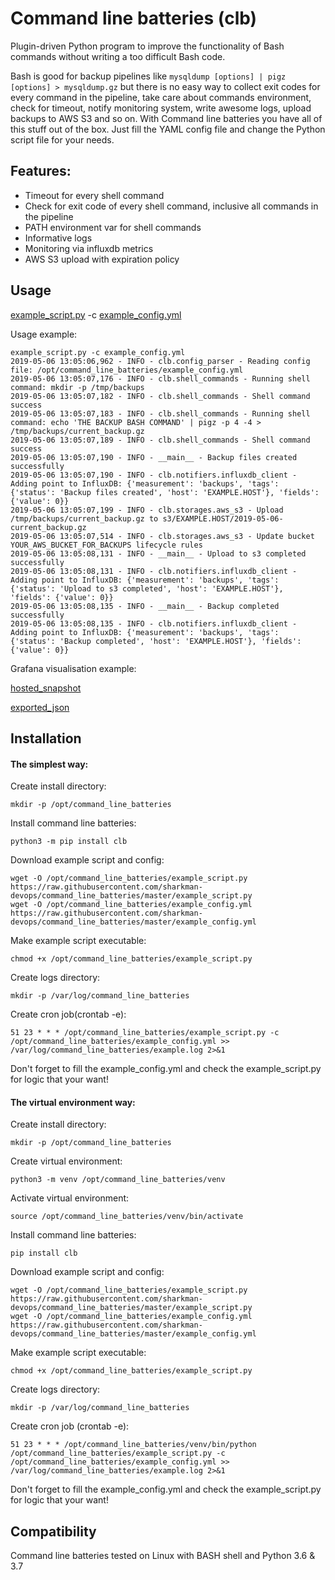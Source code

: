 # Command line batteries (clb)
Plugin-driven Python program to improve the functionality of Bash commands without writing a too difficult Bash code.

Bash is good for backup pipelines like `mysqldump [options] | pigz [options] > mysqldump.gz` but there is no easy way to collect exit codes for every command in the pipeline, take care about commands environment, check for timeout, notify monitoring system, write awesome logs, upload backups to AWS S3 and so on. With Command line batteries you have all of this stuff out of the box. Just fill the YAML config file and change the Python script file for your needs.

## Features:
- Timeout for every shell command
- Check for exit code of every shell command, inclusive all commands in the pipeline
- PATH environment var for shell commands
- Informative logs
- Monitoring via influxdb metrics
- AWS S3 upload with expiration policy

## Usage
[example_script.py](example_script.py) -c [example_config.yml](example_config.yml)

Usage example:
```
example_script.py -c example_config.yml
2019-05-06 13:05:06,962 - INFO - clb.config_parser - Reading config file: /opt/command_line_batteries/example_config.yml
2019-05-06 13:05:07,176 - INFO - clb.shell_commands - Running shell command: mkdir -p /tmp/backups
2019-05-06 13:05:07,182 - INFO - clb.shell_commands - Shell command success
2019-05-06 13:05:07,183 - INFO - clb.shell_commands - Running shell command: echo 'THE BACKUP BASH COMMAND' | pigz -p 4 -4 > /tmp/backups/current_backup.gz
2019-05-06 13:05:07,189 - INFO - clb.shell_commands - Shell command success
2019-05-06 13:05:07,190 - INFO - __main__ - Backup files created successfully
2019-05-06 13:05:07,190 - INFO - clb.notifiers.influxdb_client - Adding point to InfluxDB: {'measurement': 'backups', 'tags': {'status': 'Backup files created', 'host': 'EXAMPLE.HOST'}, 'fields': {'value': 0}}
2019-05-06 13:05:07,199 - INFO - clb.storages.aws_s3 - Upload /tmp/backups/current_backup.gz to s3/EXAMPLE.HOST/2019-05-06-current_backup.gz
2019-05-06 13:05:07,514 - INFO - clb.storages.aws_s3 - Update bucket YOUR_AWS_BUCKET_FOR_BACKUPS lifecycle rules
2019-05-06 13:05:08,131 - INFO - __main__ - Upload to s3 completed successfully
2019-05-06 13:05:08,131 - INFO - clb.notifiers.influxdb_client - Adding point to InfluxDB: {'measurement': 'backups', 'tags': {'status': 'Upload to s3 completed', 'host': 'EXAMPLE.HOST'}, 'fields': {'value': 0}}
2019-05-06 13:05:08,135 - INFO - __main__ - Backup completed successfully
2019-05-06 13:05:08,135 - INFO - clb.notifiers.influxdb_client - Adding point to InfluxDB: {'measurement': 'backups', 'tags': {'status': 'Backup completed', 'host': 'EXAMPLE.HOST'}, 'fields': {'value': 0}}
```
Grafana visualisation example:

[hosted_snapshot](https://snapshot.raintank.io/dashboard/snapshot/Dw3pSX5NL3yXlZPXMv37872R12mEsTQg)

[exported_json](grafana/backups_dashboard_example.json)

## Installation
#### The simplest way:
Create install directory:
```
mkdir -p /opt/command_line_batteries
```

Install command line batteries:
```
python3 -m pip install clb
```

Download example script and config:
```
wget -O /opt/command_line_batteries/example_script.py https://raw.githubusercontent.com/sharkman-devops/command_line_batteries/master/example_script.py
wget -O /opt/command_line_batteries/example_config.yml https://raw.githubusercontent.com/sharkman-devops/command_line_batteries/master/example_config.yml
```

Make example script executable:
```
chmod +x /opt/command_line_batteries/example_script.py
```

Create logs directory:
```
mkdir -p /var/log/command_line_batteries
```

Create cron job(crontab -e):
```
51 23 * * * /opt/command_line_batteries/example_script.py -c /opt/command_line_batteries/example_config.yml >> /var/log/command_line_batteries/example.log 2>&1
```
Don't forget to fill the example_config.yml and check the example_script.py for logic that your want!

#### The virtual environment way:
Create install directory:
```
mkdir -p /opt/command_line_batteries
```

Create virtual environment:
```
python3 -m venv /opt/command_line_batteries/venv
```

Activate virtual environment:
```
source /opt/command_line_batteries/venv/bin/activate
```

Install command line batteries:
```
pip install clb
```

Download example script and config:
```
wget -O /opt/command_line_batteries/example_script.py https://raw.githubusercontent.com/sharkman-devops/command_line_batteries/master/example_script.py
wget -O /opt/command_line_batteries/example_config.yml https://raw.githubusercontent.com/sharkman-devops/command_line_batteries/master/example_config.yml
```

Make example script executable:
```
chmod +x /opt/command_line_batteries/example_script.py
```

Create logs directory:
```
mkdir -p /var/log/command_line_batteries
```

Create cron job (crontab -e):
```
51 23 * * * /opt/command_line_batteries/venv/bin/python /opt/command_line_batteries/example_script.py -c /opt/command_line_batteries/example_config.yml >> /var/log/command_line_batteries/example.log 2>&1
```
Don't forget to fill the example_config.yml and check the example_script.py for logic that your want!


## Compatibility
Command line batteries tested on Linux with BASH shell and Python 3.6 & 3.7
